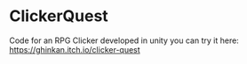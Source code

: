 # ClickerQuest
Code for an RPG Clicker developed in unity you can try it here: https://ghinkan.itch.io/clicker-quest
